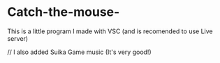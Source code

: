 # Catch-the-mouse-
This is a little program I made with VSC (and is recomended to use Live server)

// I also added Suika Game music (It's very good!)
